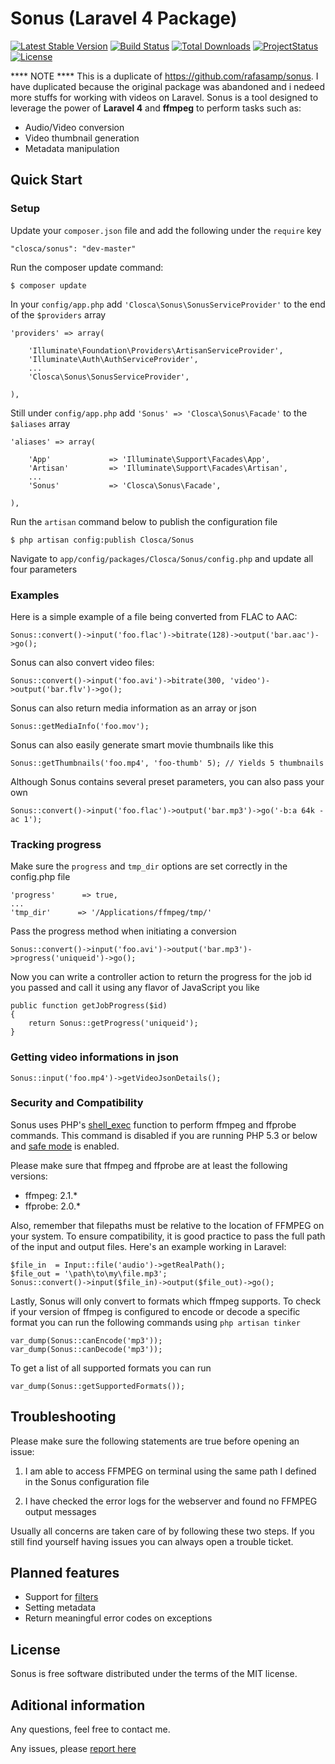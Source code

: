 # Sonus (Laravel 4 Package)
[![Latest Stable Version](https://poser.pugx.org/closca/sonus/v/stable.png)](https://packagist.org/packages/closca/sonus)
[![Build Status](https://travis-ci.org/closca/sonus.png?branch=master)](https://travis-ci.org/closca/sonus)
[![Total Downloads](https://poser.pugx.org/closca/sonus/downloads.png)](https://packagist.org/packages/closca/sonus)
[![ProjectStatus](https://stillmaintained.com/closca/sonus.png)](https://stillmaintained.com/closca/sonus.png)
[![License](https://poser.pugx.org/closca/sonus/license.png)](https://packagist.org/packages/closca/sonus)


**** NOTE ****
This is a duplicate of https://github.com/rafasamp/sonus. I have duplicated because the original package was  abandoned and i nedeed more stuffs for working with videos on Laravel.
Sonus is a tool designed to leverage the power of **Laravel 4** and **ffmpeg** to perform tasks such as:

* Audio/Video conversion
* Video thumbnail generation
* Metadata manipulation

## Quick Start

### Setup

Update your `composer.json` file and add the following under the `require` key

	"closca/sonus": "dev-master"

Run the composer update command:

	$ composer update

In your `config/app.php` add `'Closca\Sonus\SonusServiceProvider'` to the end of the `$providers` array

    'providers' => array(

        'Illuminate\Foundation\Providers\ArtisanServiceProvider',
        'Illuminate\Auth\AuthServiceProvider',
        ...
        'Closca\Sonus\SonusServiceProvider',

    ),

Still under `config/app.php` add `'Sonus' => 'Closca\Sonus\Facade'` to the `$aliases` array

    'aliases' => array(

        'App'             => 'Illuminate\Support\Facades\App',
        'Artisan'         => 'Illuminate\Support\Facades\Artisan',
        ...
        'Sonus'           => 'Closca\Sonus\Facade',

    ),

Run the `artisan` command below to publish the configuration file

	$ php artisan config:publish Closca/Sonus

Navigate to `app/config/packages/Closca/Sonus/config.php` and update all four parameters

### Examples

Here is a simple example of a file being converted from FLAC to AAC:

	Sonus::convert()->input('foo.flac')->bitrate(128)->output('bar.aac')->go();

Sonus can also convert video files:

	Sonus::convert()->input('foo.avi')->bitrate(300, 'video')->output('bar.flv')->go();

Sonus can also return media information as an array or json

    Sonus::getMediaInfo('foo.mov');

Sonus can also easily generate smart movie thumbnails like this

    Sonus::getThumbnails('foo.mp4', 'foo-thumb' 5); // Yields 5 thumbnails

Although Sonus contains several preset parameters, you can also pass your own

	Sonus::convert()->input('foo.flac')->output('bar.mp3')->go('-b:a 64k -ac 1');

### Tracking progress

Make sure the `progress` and `tmp_dir` options are set correctly in the config.php file

    'progress'      => true,
    ...
    'tmp_dir'      => '/Applications/ffmpeg/tmp/'

Pass the progress method when initiating a conversion

    Sonus::convert()->input('foo.avi')->output('bar.mp3')->progress('uniqueid')->go();

Now you can write a controller action to return the progress for the job id you passed and call it using any flavor of JavaScript you like

    public function getJobProgress($id)
    {
        return Sonus::getProgress('uniqueid');
    }


### Getting video informations in json

    Sonus::input('foo.mp4')->getVideoJsonDetails();

### Security and Compatibility

Sonus uses PHP's [shell_exec](http://us3.php.net/shell_exec) function to perform ffmpeg and ffprobe commands. This command is disabled if you are running PHP 5.3 or below and [safe mode](http://us3.php.net/manual/en/features.safe-mode.php) is enabled.

Please make sure that ffmpeg and ffprobe are at least the following versions:

* ffmpeg: 2.1.*
* ffprobe: 2.0.*

Also, remember that filepaths must be relative to the location of FFMPEG on your system. To ensure compatibility, it is good practice to pass the full path of the input and output files. Here's an example working in Laravel:

    $file_in  = Input::file('audio')->getRealPath();
    $file_out = '\path\to\my\file.mp3'; 
    Sonus::convert()->input($file_in)->output($file_out)->go();

Lastly, Sonus will only convert to formats which ffmpeg supports. To check if your version of ffmpeg is configured to encode or decode a specific format you can run the following commands using `php artisan tinker`

    var_dump(Sonus::canEncode('mp3'));
    var_dump(Sonus::canDecode('mp3'));

To get a list of all supported formats you can run

    var_dump(Sonus::getSupportedFormats());

## Troubleshooting

Please make sure the following statements are true before opening an issue:

1) I am able to access FFMPEG on terminal using the same path I defined in the Sonus configuration file

2) I have checked the error logs for the webserver and found no FFMPEG output messages

Usually all concerns are taken care of by following these two steps. If you still find yourself having issues you can always open a trouble ticket.

## Planned features

* Support for [filters](http://ffmpeg.mplayerhq.hu/ffmpeg-filters.html)
* Setting metadata
* Return meaningful error codes on exceptions

## License

Sonus is free software distributed under the terms of the MIT license.

## Aditional information

Any questions, feel free to contact me.

Any issues, please [report here](https://github.com/closca/sonus/issues)
